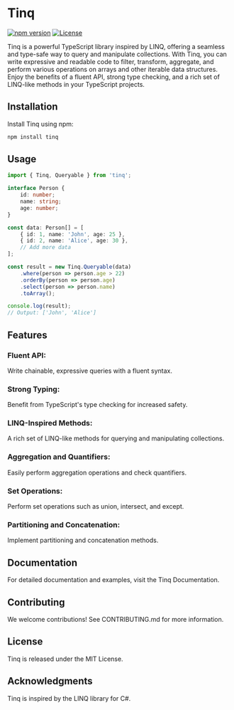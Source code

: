 # Tinq

[![npm version](https://badge.fury.io/js/tinq.svg)](https://www.npmjs.com/package/tinq)
[![License](https://img.shields.io/badge/license-MIT-blue.svg)](https://opensource.org/licenses/MIT)

Tinq is a powerful TypeScript library inspired by LINQ, offering a seamless and type-safe way to query and manipulate collections. With Tinq, you can write expressive and readable code to filter, transform, aggregate, and perform various operations on arrays and other iterable data structures. Enjoy the benefits of a fluent API, strong type checking, and a rich set of LINQ-like methods in your TypeScript projects.

## Installation

Install Tinq using npm:

```bash
npm install tinq
```
## Usage

```typescript
import { Tinq, Queryable } from 'tinq';

interface Person {
    id: number;
    name: string;
    age: number;
}

const data: Person[] = [
    { id: 1, name: 'John', age: 25 },
    { id: 2, name: 'Alice', age: 30 },
    // Add more data
];

const result = new Tinq.Queryable(data)
    .where(person => person.age > 22)
    .orderBy(person => person.age)
    .select(person => person.name)
    .toArray();

console.log(result);
// Output: ['John', 'Alice']
```

## Features
### Fluent API:
 Write chainable, expressive queries with a fluent syntax.
### Strong Typing:
 Benefit from TypeScript's type checking for increased safety.
### LINQ-Inspired Methods:
 A rich set of LINQ-like methods for querying and manipulating collections.
### Aggregation and Quantifiers:
 Easily perform aggregation operations and check quantifiers.
### Set Operations:
 Perform set operations such as union, intersect, and except.
### Partitioning and Concatenation:
 Implement partitioning and concatenation methods.


## Documentation
For detailed documentation and examples, visit the Tinq Documentation.

## Contributing
We welcome contributions! See CONTRIBUTING.md for more information.

## License
Tinq is released under the MIT License.

## Acknowledgments
Tinq is inspired by the LINQ library for C#.
